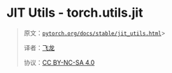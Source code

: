 # JIT Utils - torch.utils.jit

> 原文：[`pytorch.org/docs/stable/jit_utils.html`](https://pytorch.org/docs/stable/jit_utils.html)> 
>
> 译者：[飞龙](https://github.com/wizardforcel)
>
> 协议：[CC BY-NC-SA 4.0](http://creativecommons.org/licenses/by-nc-sa/4.0/)

